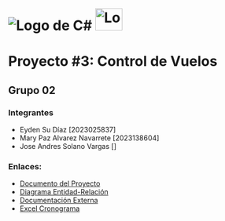 # ![Logo de C#](https://skillicons.dev/icons?i=cs) <img src="https://upload.wikimedia.org/wikipedia/de/8/8c/Microsoft_SQL_Server_Logo.svg" alt="Logo de Microsoft SQL Server" width="55" height="45">

# Proyecto #3: Control de Vuelos
## Grupo 02

### Integrantes

   - Eyden Su Díaz               [2023025837]
   - Mary Paz Alvarez Navarrete  [2023138604]
   - Jose Andres Solano Vargas   []


### Enlaces:
- [Documento del Proyecto](https://tecdigital.tec.ac.cr/dotlrn/classes/CA/IC4301/S-1-2024.LM.IC4301.60/file-storage/view/Proyectos%2FProyecto_%233.pdf)
- [Diagrama Entidad-Relación](https://miro.com/app/board/uXjVKEoHDCo=/)
- [Documentación Externa](https://docs.google.com/document/d/1sgJ3yYIVOrOvktQdirT4pLuIgdcnIhtEjMjYBZVYCr8/edit?usp=sharing)
- [Excel Cronograma](https://estudianteccr-my.sharepoint.com/:x:/g/personal/mar01alvarez_estudiantec_cr/EWpfjS4TnWBDhl10Ob1bLdkB-NLe4bx_leIHFAY4mdb1Ig?e=dIu1ks)
